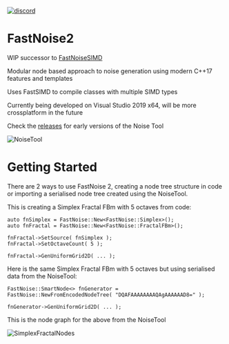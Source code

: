 [![discord](https://img.shields.io/discord/703636892901441577?style=flat-square&logo=discord "Discord")](https://discord.gg/SHVaVfV)

# FastNoise2

WIP successor to [FastNoiseSIMD](https://github.com/Auburn/FastNoiseSIMD)

Modular node based approach to noise generation using modern C++17 features and templates

Uses FastSIMD to compile classes with multiple SIMD types

Currently being developed on Visual Studio 2019 x64, will be more crossplatform in the future

Check the [releases](https://github.com/Auburns/FastNoise2/releases) for early versions of the Noise Tool

![NoiseTool](https://user-images.githubusercontent.com/1349548/90967950-4e8da600-e4de-11ea-902a-94e72cb86481.png)

# Getting Started

There are 2 ways to use FastNoise 2, creating a node tree structure in code or importing a serialised node tree created using the NoiseTool.

This is creating a Simplex Fractal FBm with 5 octaves from code:
```
auto fnSimplex = FastNoise::New<FastNoise::Simplex>();
auto fnFractal = FastNoise::New<FastNoise::FractalFBm>();

fnFractal->SetSource( fnSimplex );
fnFractal->SetOctaveCount( 5 );

fnFractal->GenUniformGrid2D( ... );
```

Here is the same Simplex Fractal FBm with 5 octaves but using serialised data from the NoiseTool:
```
FastNoise::SmartNode<> fnGenerator = FastNoise::NewFromEncodedNodeTree( "DQAFAAAAAAAAQAgAAAAAAD8=" );

fnGenerator->GenUniformGrid2D( ... );
```
This is the node graph for the above from the NoiseTool

![SimplexFractalNodes](https://user-images.githubusercontent.com/1349548/90897006-72f16180-e3bc-11ea-8cc3-a68daed7b6c1.png)
